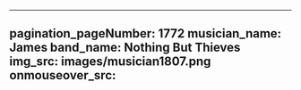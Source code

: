 ------
pagination_pageNumber: 1772
musician_name: James
band_name: Nothing But Thieves
img_src: images/musician1807.png
onmouseover_src: 
------